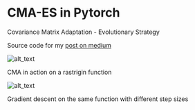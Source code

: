 # CMA-ES in Pytorch

Covariance Matrix Adaptation - Evolutionary Strategy

Source code for my [post on medium](https://medium.com/@duanenielsen/deep-learning-cage-match-gradient-descent-vs-cma-es-794f8777d7d4)

![alt_text](images/cma-es-anim.gif "Result")

CMA in action on a rastrigin function

![alt_text](images/grad-descent-anim.gif "Result")

Gradient descent on the same function with different step sizes